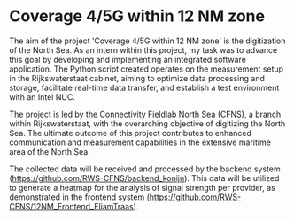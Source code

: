 # Coverage 4/5G within 12 NM zone

The aim of the project 'Coverage 4/5G within 12 NM zone' is the digitization of the North Sea. As an intern within this project, my task was to advance this goal by developing and implementing an integrated software application. The Python script created operates on the measurement setup in the Rijkswaterstaat cabinet, aiming to optimize data processing and storage, facilitate real-time data transfer, and establish a test environment with an Intel NUC.

The project is led by the Connectivity Fieldlab North Sea (CFNS), a branch within Rijkswaterstaat, with the overarching objective of digitizing the North Sea. The ultimate outcome of this project contributes to enhanced communication and measurement capabilities in the extensive maritime area of the North Sea.

The collected data will be received and processed by the backend system (https://github.com/RWS-CFNS/backend_konijn). This data will be utilized to generate a heatmap for the analysis of signal strength per provider, as demonstrated in the frontend system (https://github.com/RWS-CFNS/12NM_Frontend_EliamTraas).
